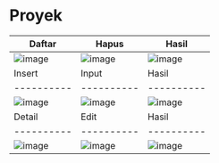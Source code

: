 # Proyek 
| Daftar | Hapus | Hasil |
|----------|----------|----------|
| ![image](https://github.com/user-attachments/assets/d8aabaee-ac78-4160-9cc3-890d9d54d37b) |![image](https://github.com/user-attachments/assets/e4f5266a-99b3-4e70-8755-d6e7fd132ef4)|![image](https://github.com/user-attachments/assets/167c79e6-49ff-4f35-a39c-fa4d44420335)|
| Insert |  Input | Hasil |
|----------|----------|----------|
|![image](https://github.com/user-attachments/assets/aba8316d-4c0a-4999-bc46-9c0c68b6ca14)| ![image](https://github.com/user-attachments/assets/054054e1-60ca-4221-a58e-cb9850d312dd) |![image](https://github.com/user-attachments/assets/38752816-8908-4635-a968-89fa2ce2ad90)|
|Detail| Edit | Hasil | 
|----------|----------|----------|
| ![image](https://github.com/user-attachments/assets/a1a0b97c-321b-4fe3-8f12-5867de19e0a2) |![image](https://github.com/user-attachments/assets/f0f55ec3-8e41-4638-85fa-8e10cfc923d7)|![image](https://github.com/user-attachments/assets/45390cff-f380-4f3f-98e6-443b3ae61caa)|



